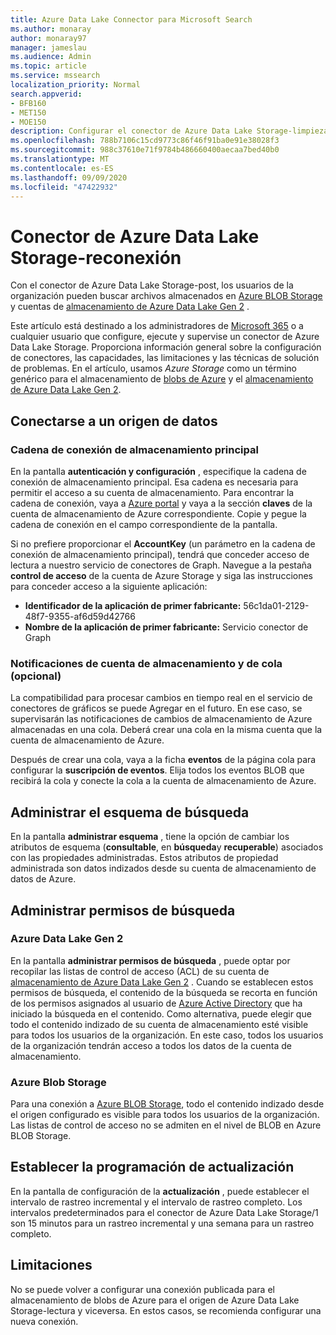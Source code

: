 ```yaml
---
title: Azure Data Lake Connector para Microsoft Search
ms.author: monaray
author: monaray97
manager: jameslau
ms.audience: Admin
ms.topic: article
ms.service: mssearch
localization_priority: Normal
search.appverid:
- BFB160
- MET150
- MOE150
description: Configurar el conector de Azure Data Lake Storage-limpieza para Microsoft Search
ms.openlocfilehash: 788b7106c15cd9773c86f46f91ba0e91e38028f3
ms.sourcegitcommit: 988c37610e71f9784b486660400aecaa7bed40b0
ms.translationtype: MT
ms.contentlocale: es-ES
ms.lasthandoff: 09/09/2020
ms.locfileid: "47422932"
---
```

# <a name="azure-data-lake-storage-gen2-connector"></a>Conector de Azure Data Lake Storage-reconexión

Con el conector de Azure Data Lake Storage-post, los usuarios de la organización pueden buscar archivos almacenados en [Azure BLOB Storage](https://docs.microsoft.com/azure/storage/blobs/storage-blobs-introduction) y cuentas de [almacenamiento de Azure Data Lake Gen 2](https://docs.microsoft.com/azure/storage/blobs/data-lake-storage-introduction) .

Este artículo está destinado a los administradores de [Microsoft 365](https://www.microsoft.com/microsoft-365) o a cualquier usuario que configure, ejecute y supervise un conector de Azure Data Lake Storage. Proporciona información general sobre la configuración de conectores, las capacidades, las limitaciones y las técnicas de solución de problemas. En el artículo, usamos *Azure Storage* como un término genérico para el almacenamiento de [blobs de Azure](https://docs.microsoft.com/azure/storage/blobs/storage-blobs-introduction) y el [almacenamiento de Azure Data Lake Gen 2](https://docs.microsoft.com/azure/storage/blobs/data-lake-storage-introduction).

## <a name="connect-to-a-data-source"></a>Conectarse a un origen de datos
### <a name="primary-storage-connection-string"></a>Cadena de conexión de almacenamiento principal 
En la pantalla **autenticación y configuración** , especifique la cadena de conexión de almacenamiento principal. Esa cadena es necesaria para permitir el acceso a su cuenta de almacenamiento. Para encontrar la cadena de conexión, vaya a [Azure portal](https://ms.portal.azure.com/#home) y vaya a la sección **claves** de la cuenta de almacenamiento de Azure correspondiente. Copie y pegue la cadena de conexión en el campo correspondiente de la pantalla.

Si no prefiere proporcionar el **AccountKey** (un parámetro en la cadena de conexión de almacenamiento principal), tendrá que conceder acceso de lectura a nuestro servicio de conectores de Graph. Navegue a la pestaña **control de acceso** de la cuenta de Azure Storage y siga las instrucciones para conceder acceso a la siguiente aplicación:
* **Identificador de la aplicación de primer fabricante:** 56c1da01-2129-48f7-9355-af6d59d42766
* **Nombre de la aplicación de primer fabricante:** Servicio conector de Graph

### <a name="storage-account-and-queue-notifications-optional"></a>Notificaciones de cuenta de almacenamiento y de cola (opcional)
La compatibilidad para procesar cambios en tiempo real en el servicio de conectores de gráficos se puede Agregar en el futuro. En ese caso, se supervisarán las notificaciones de cambios de almacenamiento de Azure almacenadas en una cola. Deberá crear una cola en la misma cuenta que la cuenta de almacenamiento de Azure.

Después de crear una cola, vaya a la ficha **eventos** de la página cola para configurar la **suscripción de eventos**. Elija todos los eventos BLOB que recibirá la cola y conecte la cola a la cuenta de almacenamiento de Azure.

## <a name="manage-the-search-schema"></a>Administrar el esquema de búsqueda
En la pantalla **administrar esquema** , tiene la opción de cambiar los atributos de esquema (**consultable**, en **búsqueda**y **recuperable**) asociados con las propiedades administradas. Estos atributos de propiedad administrada son datos indizados desde su cuenta de almacenamiento de datos de Azure.

## <a name="manage-search-permissions"></a>Administrar permisos de búsqueda
### <a name="azure-data-lake-gen-2"></a>Azure Data Lake Gen 2
En la pantalla **administrar permisos de búsqueda** , puede optar por recopilar las listas de control de acceso (ACL) de su cuenta de [almacenamiento de Azure Data Lake Gen 2](https://docs.microsoft.com/azure/storage/blobs/data-lake-storage-introduction) . Cuando se establecen estos permisos de búsqueda, el contenido de la búsqueda se recorta en función de los permisos asignados al usuario de [Azure Active Directory](https://docs.microsoft.com/azure/active-directory/) que ha iniciado la búsqueda en el contenido. Como alternativa, puede elegir que todo el contenido indizado de su cuenta de almacenamiento esté visible para todos los usuarios de la organización. En este caso, todos los usuarios de la organización tendrán acceso a todos los datos de la cuenta de almacenamiento.

### <a name="azure-blob-storage"></a>Azure Blob Storage
Para una conexión a [Azure BLOB Storage](https://docs.microsoft.com/azure/storage/blobs/storage-blobs-introduction), todo el contenido indizado desde el origen configurado es visible para todos los usuarios de la organización. Las listas de control de acceso no se admiten en el nivel de BLOB en Azure BLOB Storage.

## <a name="set-the-refresh-schedule"></a>Establecer la programación de actualización
En la pantalla de configuración de la **actualización** , puede establecer el intervalo de rastreo incremental y el intervalo de rastreo completo. Los intervalos predeterminados para el conector de Azure Data Lake Storage/1 son 15 minutos para un rastreo incremental y una semana para un rastreo completo.

## <a name="limitations"></a>Limitaciones
No se puede volver a configurar una conexión publicada para el almacenamiento de blobs de Azure para el origen de Azure Data Lake Storage-lectura y viceversa. En estos casos, se recomienda configurar una nueva conexión.